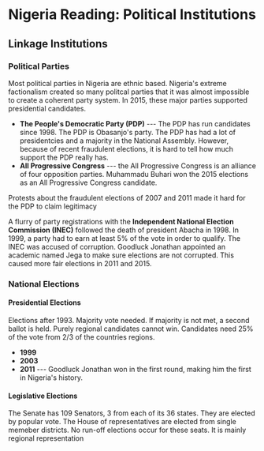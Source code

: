 # Nigeria Reading: Political Institutions
## Linkage Institutions
### Political Parties
Most political parties in Nigeria are ethnic based. Nigeria's extreme factionalism created so many politcal parties that it was almost impossible to create a coherent party system. In 2015, these major parties supported presidential candidates.
 - **The People's Democratic Party (PDP)** --- The PDP has run candidates since 1998. The PDP is Obasanjo's party. The PDP has had a lot of presidentcies and a majority in the National Assembly. However, because of recent fraudulent elections, it is hard to tell how much support the PDP really has.
 - **All Progressive Congress** --- the All Progressive Congress is an alliance of four opposition parties. Muhammadu Buhari won the 2015 elections as an All Progressive Congress candidate.

Protests about the fraudulent elections of 2007 and 2011 made it hard for the PDP to claim legitimacy

A flurry of party registrations with the **Independent National Election Commission (INEC)** followed the death of president Abacha in 1998. In 1999, a party had to earn at least 5% of the vote in order to qualify. The INEC was accused of corruption. Goodluck Jonathan appointed an academic named Jega to make sure elections are not corrupted. This caused more fair elections in 2011 and 2015.

### National Elections
#### Presidential Elections
Elections after 1993. Majority vote needed. If majority is not met, a second ballot is held. Purely regional candidates cannot win. Candidates need 25% of the vote from 2/3 of the countries regions.
 - **1999**
 - **2003**
 - **2011** --- Goodluck Jonathan won in the first round, making him the first in Nigeria's history.
#### Legislative Elections
The Senate has 109 Senators, 3 from each of its 36 states. They are elected by popular vote. The House of representatives are elected from single memeber districts. No run-off elections occur for these seats. It is mainly regional representation
